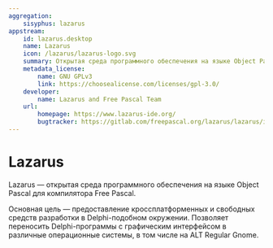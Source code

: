 ```yaml
---
aggregation:
    sisyphus: lazarus
appstream:
    id: lazarus.desktop
    name: Lazarus
    icon: /lazarus/lazarus-logo.svg
    summary: Открытая среда программного обеспечения на языке Object Pascal для компилятора Free Pascal.
    metadata_license:
        name: GNU GPLv3
        link: https://choosealicense.com/licenses/gpl-3.0/
    developer:
        name: Lazarus and Free Pascal Team
    url:
        homepage: https://www.lazarus-ide.org/
        bugtracker: https://gitlab.com/freepascal.org/lazarus/lazarus/issues
---
```


# Lazarus

Lazarus — открытая среда программного обеспечения на языке Object Pascal для компилятора Free Pascal.

Основная цель — предоставление кроссплатформенных и свободных средств разработки в Delphi-подобном окружении. Позволяет переносить Delphi-программы с графическим интерфейсом в различные операционные системы, в том числе на ALT Regular Gnome.

<!--@include: @apps/_parts/install/content-repo.md-->

